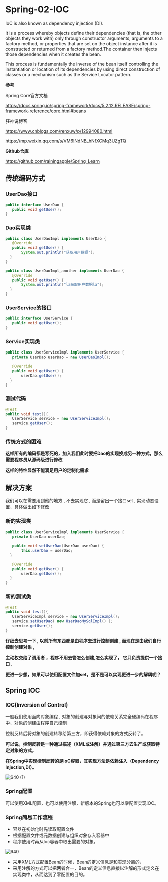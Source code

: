# Spring-02-IOC

IoC is also known as dependency injection (DI). 

It is a process whereby objects define their dependencies (that is, the other objects they work with) only through constructor arguments, arguments to a factory method, or properties that are set on the object instance after it is constructed or returned from a factory method.The container then injects those dependencies when it creates the bean. 

This process is fundamentally the inverse of the bean itself controlling the instantiation or location of its dependencies by using direct construction of classes or a mechanism such as the Service Locator pattern.

**参考**

Spring Core官方文档

https://docs.spring.io/spring-framework/docs/5.2.12.RELEASE/spring-framework-reference/core.html#beans

狂神说博客

https://www.cnblogs.com/renxuw/p/12994080.html

https://mp.weixin.qq.com/s/VM6INdNB_hNfXCMq3UZgTQ

**Github仓库**

https://github.com/rainingapple/Spring_Learn

## 传统编码方式

### UserDao接口

```java
public interface UserDao {
   public void getUser();
}
```

### Dao实现类

```java
public class UserDaoImpl implements UserDao {
   @Override
   public void getUser() {
       System.out.println("获取用户数据");
  }
}

public class UserDaoImpl_another implements UserDao {
   @Override
   public void getUser() {
       System.out.println("la获取用户数据la");
  }
}
```

### UserService的接口

```java
public interface UserService {
   public void getUser();
}
```

### Service实现类

```java
public class UserServiceImpl implements UserService {
   private UserDao userDao = new UserDaoImpl();

   @Override
   public void getUser() {
       userDao.getUser();
  }
}
```

### 测试代码

```java
@Test
public void test(){
   UserService service = new UserServiceImpl();
   service.getUser();
}
```

### 传统方式的困难

**这样所有的编码都是写死的，加入我们此时要把Dao的实现换成另一种方式，那么需要程序员从源码级进行修改**

**这样的特性显然不能满足用户的定制化需求**

## 解决方案 

我们可以在需要用到他的地方 , 不去实现它 , 而是留出一个接口set , 实现动态设置，具体做出如下修改

### 新的实现类

```java
public class UserServiceImpl implements UserService {
   private UserDao userDao;

   public void setUserDao(UserDao userDao) {
       this.userDao = userDao;
  }

   @Override
   public void getUser() {
       userDao.getUser();
  }
}
```

### 新的测试类

```java
@Test
public void test(){
   UserServiceImpl service = new UserServiceImpl();
   service.setUserDao( new UserDaoMySqlImpl() );
   service.getUser();
}
```

**仔细去思考一下 , 以前所有东西都是由程序去进行控制创建 , 而现在是由我们自行控制创建对象 ,**

**主动权交给了调用者 ，程序不用去管怎么创建,怎么实现了， 它只负责提供一个接口 .**

**更进一步想，如果可以使用配置文件加set，是不是可以实现更进一步的解耦呢？**

## Spring IOC

### IOC(Inversion of Control)

一般我们使用面向对象编程 , 对象的创建与对象间的依赖关系完全硬编码在程序中，对象的创建由程序自己控制

控制反转后将对象的创建转移给第三方，即获得依赖对象的方式反转了。

**可以说，控制反转是一种通过描述（XML或注解）并通过第三方去生产或获取特定对象的方式。**

**在Spring中实现控制反转的是IoC容器，其实现方法是依赖注入（Dependency Injection,DI）。**

![640 (1)](https://picgo-mk.oss-cn-beijing.aliyuncs.com/20210126200216.png)

### Spring配置

可以使用XML配置，也可以使用注解，新版本的Spring也可以零配置实现IOC。

### Spring简易工作流程

- 容器在初始化时先读取配置文件
- 根据配置文件或元数据创建与组织对象存入容器中
- 程序使用时再从Ioc容器中取出需要的对象。

![640](https://picgo-mk.oss-cn-beijing.aliyuncs.com/20210126200219.png)

- 采用XML方式配置Bean的时候，Bean的定义信息是和实现分离的，
- 采用注解的方式可以把两者合一，Bean的定义信息直接以注解的形式定义在实现类中，从而达到了零配置的目的。

